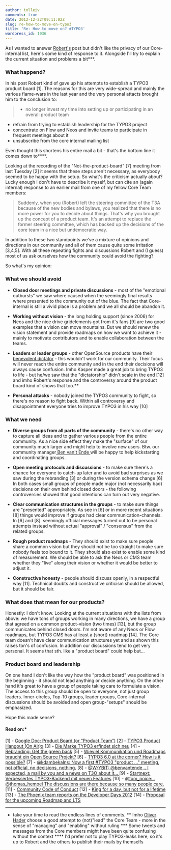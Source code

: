 ```yaml
---
author: tolleiv
comments: true
date: 2012-12-22T09:11:02Z
slug: re-how-to-move-on-typo3
title: 'Re: How to move on? #TYPO3'
wordpress_id: 1036
---
```


As I wanted to answer [Robert's](https://twitter.com/robertlemke) post but didn't like the privacy of our Core-internal list, here's some kind of response to it. Alongside I'll try to explain the current situation and problems a bit***.



### What happend?


In his post Robert kind of gave up his attempts to establish a TYPO3 product board [1]. The reasons for this are very wide-spread and mainly the various flame-wars in the last year and the very personal attacts brought him to the conclusion to:


> * no longer invest my time into setting up or participating in an overall product team
* refrain from trying to establish leadership for the TYPO3 project
* concentrate on Flow and Neos and invite teams to participate in frequent meetings about it
* unsubscribe from the core internal mailing list


Even thought this shortens his entire mail a bit - that's the bottom line it comes down to****.

Looking at the recording of the "Not-the-product-board" [7] meeting from last Tuesday [2] it seems that these steps aren't necessary, as everybody seemed to be happy with the setup. So what's the criticism actually about? Lucky enough I don't have to describe it myself, but can cite an (again internal) response to an earlier mail from one of my fellow Core Team members:


> Suddenly, when you (Robert) left the steering committee of the T3A because of the
new bodies and bylaws, you realized that there is no more power for you
to decide about things. That's why you brought up the concept of a
product team. It's an attempt to replace the former steering committee,
which has backed up the decisions of the core team in a nice but
undemocratic way.


In addition to these two standpoints we've a mixture of opinions and directions in our community and all of them cause quite some irritation [3,4,5]. With all these repeating fights and discussions Robert and (I guess) most of us ask ourselves how the community could avoid the fighting?


So what's my opinion:



### What we should avoid






  * **Closed door meetings and private discussions** - most of the "emotional outbursts" we saw where caused when the seemingly final results where presented to the community out of the blue. The fact that Core-internal is still a vivid place is a problem and we all should be abandon it.


  * **Working without vision** - the long holding support (since 2006) for Neos and the nice drive gridelements got from it's fans [9] are two good examples that a vision can move mountains. But we should renew the vision statement and provide roadmaps on how we want to achieve it - mainly to motivate contributors and to enable collaboration between the teams.


  * **Leaders or leader groups** - other OpenSource products have their [benevolent dictator](http://en.wikipedia.org/wiki/Benevolent_dictatorship) - this wouldn't work for our community. Their focus will never reach the entire community and in the end their decisions will always cause confusion. Imho Kasper made a great job to bring TYPO3 to life - but he/we saw that the "dictatorship" didn't scale in the end [12] and imho Robert's response and the controversy around the product board kind of shows that too.**


  * **Personal attacks** - nobody joined the TYPO3 community to fight, so there's no reason to fight back. Within all controversy and disappointment everyone tries to improve TYPO3 in his way [10]





### What we need






  * **Diverse groups from all parts of the community** - there's no other way to capture all ideas and to gather various people from the entire community. As a nice side effect they make the "surface" of our community much larger and might help to involve new users. Btw. our community manager[ Ben van't Ende ](https://twitter.com/benvantende)will be happy to help kickstarting and coordinating groups.


  * **Open meeting protocols and discussions** - to make sure there's a chance for everyone to catch-up later and to avoid bad surprises as we saw during the rebranding [3] or during the version schema change [6] In both cases small groups of people made major (not necessarily bad) decisions on their own behind closed doors - the following controversies showed that good intentions can turn out very negative.


  * **Clear communication structures in the groups** - to make sure things are "presented" appropriately. As see in [6] or in more recent situations [8] things would improve if groups had clear communication-channels. In [6] and [8]. seemingly official messages turned out to be personal attempts instead without actual "approval" / "consensus" from the related groups.


  * **Rough product roadmaps** - They should exist to make sure people share a common vision but they should not be too straight to make sure nobody feels too bound to it. They should also exist to enable some kind of measurement. We should be able to ask the Neos or CMS team whether they "live" along their vision or whether it would be better to adjust it.


  * **Constructive honesty** - people should discuss openly, in a respectful way [11]. Technical doubts and constructive criticism should be allowed, but it should be fair.





### What does that mean for our products?



Honestly: I don't know. Looking at the current situations with the lists from above: we have tons of groups working in many directions, we have a group that agreed on a common product-vision  (two times) [13], but the group communicates behind closed doors. I'm not aware of any Neos or Flow roadmaps, but TYPO3 CMS has at least a (short) roadmap [14]. The Core team doesn't have clear communication structures yet and as shown this raises ton's of confusion. In addition our discussions tend to get very personal. It seems that sth. like a "product board" could help but...



### Product board and leadership



On one hand I don't like the way how the "product board" was positioned in the beginning - it should not lead anything or decide anything. On the other hand it's great to have a group of people taking care to formulate a vision. The access to this group should be open to everyone, not just group leaders. Inner-circles, Top-10 groups, leader groups, Core-internal discussions should be avoided and open group-"setups" should be emphasized.

Hope this made sense?



#### Read on:*


[1] - [Google Doc: Product Board (or “Product Team”)](https://docs.google.com/document/pub?id=18d92GAehVbU_eSZRCTjJga5pGxopkd7qYB0KNukc-Ys)
[2] - [TYPO3 Product Hangout (On Air)x](http://www.youtube.com/watch?v=NzeOjXD_3mA&feature=youtu.be)
[3] - [Die Marke TYPO3 erfindet sich neu](http://typo3blogger.de/die-marke-typo3-erfindet-sich-neu/)
[4] - [Rebranding: Get the green back](http://lists.typo3.org/pipermail/typo3-english/2012-October/082582.html)
[5] - [Wieviel Kommunikation und Roadmaps braucht ein Open Source Projekt?](http://typo3blogger.de/wieviel-kommunikation-und-roadmaps-braucht-ein-open-source-projekt/)
[6] - [TYPO3 6.0 at the corner? How is it possible?](http://buzz.typo3.org/people/xavier-perseguers/article/typo3-60-at-the-corner-how-is-it-possible/)
[7] - [@kdambekalns: Now a first #TYPO3 "product …" meeting, not official, no decisions, nothing.](http://twitter.com/kdambekalns/status/281337939999457280)
[8] - [@WrYBiT: @benvantende .. I expected, a mail by you and a news on T3O about it... ](http://twitter.com/WrYBiT/status/280618569077760002)
[9] - [Startnext: Verbessertes TYPO3-Backend mit neuen Features](http://www.startnext.de/typo3-grid-elements-2-0)
[10] - [@tom_noice: . @thomas_hempel The discussions are there because so many people care.](https://twitter.com/tom_noise/status/280624859501957120)
[11] - [Community Code of Conduct](http://typo3.org/community/code-of-conduct/)
[12] - [King for a day, but not for a lifetime](http://typo3.org/videos/play/king-for-a-day-but-not-for-a-lifetime/)
[13] - [The Phoenix team reports on the Developer Days 2012](http://typo3.org/news/article/the-phoenix-team-reports-on-the-developer-days-2012/)
[14] - [Proposal for the upcoming Roadmap and LTS](http://lists.typo3.org/pipermail/typo3-team-core/2012-December/052936.html)



* * *


* take your time to read the endless lines of comments.
** Imho [Oliver Hader](https://twitter.com/ohader) choose a good attempt to (not)"lead" the Core Team - more in the sense of "managing" and "enabling" without ruling
*** Some tweets and messages from the Core members might have been quite confusing without the context 
**** I'd prefer not to play TYPO3-leaks here, so it's up to Robert and the others to publish their mails by themselfs
